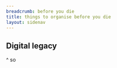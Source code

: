```yaml
---
breadcrumb: before you die
title: things to organise before you die
layout: sidenav
---
```


## Digital legacy
^ <!-- digital legacy ACCAN http://accan.org.au/ACCAN%20Digital%20Legacy%20Brochure%20-%20Web%20Compressed.pdf -->
so
